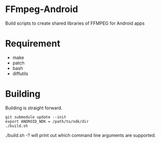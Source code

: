 FFmpeg-Android
==============

Build scripts to create shared libraries of FFMPEG for Android apps

Requirement
===========
- make
- patch
- bash
- diffutils

Building
========

Building is straight forward.

```
git submodule update --init
export ANDROID_NDK = /path/to/ndk/dir
./build.sh
```

./build.sh -? will print out which command line arguments are supported.
